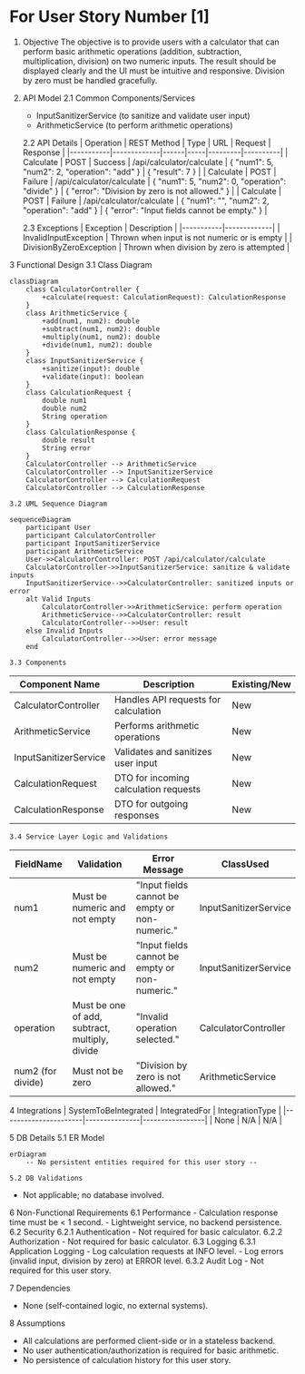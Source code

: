 # For User Story Number [1]

1. Objective
The objective is to provide users with a calculator that can perform basic arithmetic operations (addition, subtraction, multiplication, division) on two numeric inputs. The result should be displayed clearly and the UI must be intuitive and responsive. Division by zero must be handled gracefully.

2. API Model
	2.1 Common Components/Services
	- InputSanitizerService (to sanitize and validate user input)
	- ArithmeticService (to perform arithmetic operations)

	2.2 API Details
| Operation | REST Method | Type | URL | Request | Response |
|-----------|-------------|------|-----|---------|----------|
| Calculate | POST | Success | /api/calculator/calculate | { "num1": 5, "num2": 2, "operation": "add" } | { "result": 7 } |
| Calculate | POST | Failure | /api/calculator/calculate | { "num1": 5, "num2": 0, "operation": "divide" } | { "error": "Division by zero is not allowed." } |
| Calculate | POST | Failure | /api/calculator/calculate | { "num1": "", "num2": 2, "operation": "add" } | { "error": "Input fields cannot be empty." } |

	2.3 Exceptions
| Exception | Description |
|-----------|-------------|
| InvalidInputException | Thrown when input is not numeric or is empty |
| DivisionByZeroException | Thrown when division by zero is attempted |

3 Functional Design
	3.1 Class Diagram
```mermaid
classDiagram
    class CalculatorController {
        +calculate(request: CalculationRequest): CalculationResponse
    }
    class ArithmeticService {
        +add(num1, num2): double
        +subtract(num1, num2): double
        +multiply(num1, num2): double
        +divide(num1, num2): double
    }
    class InputSanitizerService {
        +sanitize(input): double
        +validate(input): boolean
    }
    class CalculationRequest {
        double num1
        double num2
        String operation
    }
    class CalculationResponse {
        double result
        String error
    }
    CalculatorController --> ArithmeticService
    CalculatorController --> InputSanitizerService
    CalculatorController --> CalculationRequest
    CalculatorController --> CalculationResponse
```

	3.2 UML Sequence Diagram
```mermaid
sequenceDiagram
    participant User
    participant CalculatorController
    participant InputSanitizerService
    participant ArithmeticService
    User->>CalculatorController: POST /api/calculator/calculate
    CalculatorController->>InputSanitizerService: sanitize & validate inputs
    InputSanitizerService-->>CalculatorController: sanitized inputs or error
    alt Valid Inputs
        CalculatorController->>ArithmeticService: perform operation
        ArithmeticService-->>CalculatorController: result
        CalculatorController-->>User: result
    else Invalid Inputs
        CalculatorController-->>User: error message
    end
```

	3.3 Components
| Component Name | Description | Existing/New |
|----------------|-------------|--------------|
| CalculatorController | Handles API requests for calculation | New |
| ArithmeticService | Performs arithmetic operations | New |
| InputSanitizerService | Validates and sanitizes user input | New |
| CalculationRequest | DTO for incoming calculation requests | New |
| CalculationResponse | DTO for outgoing responses | New |

	3.4 Service Layer Logic and Validations
| FieldName | Validation | Error Message | ClassUsed |
|-----------|------------|--------------|-----------|
| num1 | Must be numeric and not empty | "Input fields cannot be empty or non-numeric." | InputSanitizerService |
| num2 | Must be numeric and not empty | "Input fields cannot be empty or non-numeric." | InputSanitizerService |
| operation | Must be one of add, subtract, multiply, divide | "Invalid operation selected." | CalculatorController |
| num2 (for divide) | Must not be zero | "Division by zero is not allowed." | ArithmeticService |

4 Integrations
| SystemToBeIntegrated | IntegratedFor | IntegrationType |
|----------------------|---------------|-----------------|
| None | N/A | N/A |

5 DB Details
	5.1 ER Model
```mermaid
erDiagram
    -- No persistent entities required for this user story --
```
	5.2 DB Validations
- Not applicable; no database involved.

6 Non-Functional Requirements
	6.1 Performance
	- Calculation response time must be < 1 second.
	- Lightweight service, no backend persistence.
	6.2 Security
		6.2.1 Authentication
		- Not required for basic calculator.
		6.2.2 Authorization
		- Not required for basic calculator.
	6.3 Logging
		6.3.1 Application Logging
		- Log calculation requests at INFO level.
		- Log errors (invalid input, division by zero) at ERROR level.
		6.3.2 Audit Log
		- Not required for this user story.

7 Dependencies
- None (self-contained logic, no external systems).

8 Assumptions
- All calculations are performed client-side or in a stateless backend.
- No user authentication/authorization is required for basic arithmetic.
- No persistence of calculation history for this user story.
